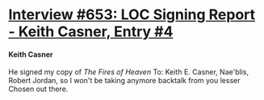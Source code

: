 # [Interview #653: LOC Signing Report - Keith Casner, Entry #4](https://www.theoryland.com/intvmain.php?i=653#4)

#### Keith Casner

He signed my copy of
*The Fires of Heaven*
To: Keith E. Casner, Nae'blis, Robert Jordan, so I won't be taking anymore backtalk from you lesser Chosen out there.

